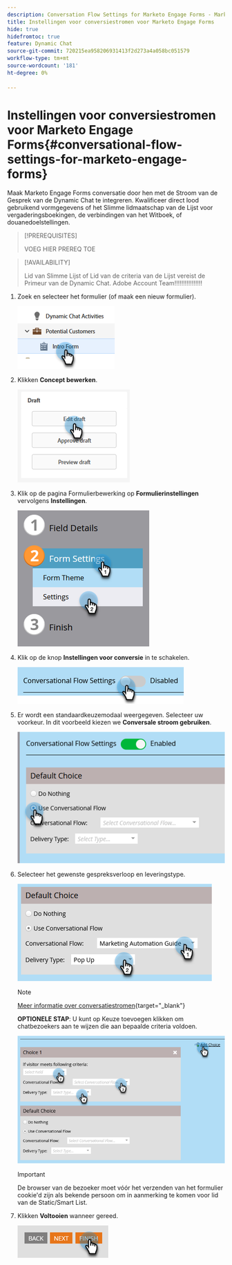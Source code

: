 ```yaml
---
description: Conversation Flow Settings for Marketo Engage Forms - Marketo Docs - productdocumentatie
title: Instellingen voor conversiestromen voor Marketo Engage Forms
hide: true
hidefromtoc: true
feature: Dynamic Chat
source-git-commit: 720215ea958206931413f2d273a4a058bc051579
workflow-type: tm+mt
source-wordcount: '181'
ht-degree: 0%

---
```


# Instellingen voor conversiestromen voor Marketo Engage Forms{#conversational-flow-settings-for-marketo-engage-forms}

Maak Marketo Engage Forms conversatie door hen met de Stroom van de Gesprek van de Dynamic Chat te integreren. Kwalificeer direct lood gebruikend vormgegevens of het Slimme lidmaatschap van de Lijst voor vergaderingsboekingen, de verbindingen van het Witboek, of douanedoelstellingen.

>[!PREREQUISITES]
>
>VOEG HIER PREREQ TOE

>[!AVAILABILITY]
>
>Lid van Slimme Lijst of Lid van de criteria van de Lijst vereist de Primeur van de Dynamic Chat. Adobe Account Team!!!!!!!!!!!!!!!!

1. Zoek en selecteer het formulier (of maak een nieuw formulier).

   ![](assets/conversational-flow-settings-1.png)

1. Klikken **Concept bewerken**.

   ![](assets/conversational-flow-settings-2.png)

1. Klik op de pagina Formulierbewerking op **Formulierinstellingen** vervolgens **Instellingen**.

   ![](assets/conversational-flow-settings-3.png)

1. Klik op de knop **Instellingen voor conversie** in te schakelen.

   ![](assets/conversational-flow-settings-4.png)

1. Er wordt een standaardkeuzemodaal weergegeven. Selecteer uw voorkeur. In dit voorbeeld kiezen we **Conversale stroom gebruiken**.

   ![](assets/conversational-flow-settings-5.png)

1. Selecteer het gewenste gespreksverloop en leveringstype.

   ![](assets/conversational-flow-settings-6.png)

   >[!NOTE]
   >
   >[Meer informatie over conversatiestromen](/help/marketo/product-docs/demand-generation/dynamic-chat-two/automated-chat/conversational-flows-overview.md){target="_blank"}

   **OPTIONELE STAP**: U kunt op Keuze toevoegen klikken om chatbezoekers aan te wijzen die aan bepaalde criteria voldoen.

   ![](assets/conversational-flow-settings-7.png)

   >[!IMPORTANT]
   >
   >De browser van de bezoeker moet vóór het verzenden van het formulier cookie&#39;d zijn als bekende persoon om in aanmerking te komen voor lid van de Static/Smart List.

1. Klikken **Voltooien** wanneer gereed.

   ![](assets/conversational-flow-settings-8.png)
